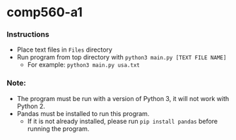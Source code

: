 # comp560-a1

### Instructions
* Place text files in `Files` directory
* Run program from top directory with `python3 main.py [TEXT FILE NAME]`
  * For example: `python3 main.py usa.txt`
  
### Note:
* The program must be run with a version of Python 3, it will not work with Python 2.
* Pandas must be installed to run this program.
  * If it is not already installed, please run `pip install pandas` before running the program.
